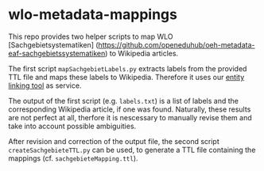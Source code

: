 # wlo-metadata-mappings

This repo provides two helper scripts to map WLO [Sachgebietsystematiken] 
(https://github.com/openeduhub/oeh-metadata-eaf-sachgebietssystematiken) to Wikipedia articles.

The first script `mapSachgebietLabels.py` extracts labels from the provided TTL file and maps these labels to Wikipedia. Therefore it uses our [entity linking tool](https://github.com/yovisto/kea-el-rest) as service. 

The output of the first script (e.g. `labels.txt`) is a list of labels and the corresponding Wikipedia article, if one was found.
Naturally, these results are not perfect at all, therfore it is nescessary to manually revise them and take into account possible ambiguities. 

After revision and correction of the output file, the second script `createSachgebieteTTL.py` can be used, to generate a TTL file containing the mappings (cf. `sachgebieteMapping.ttl`).


